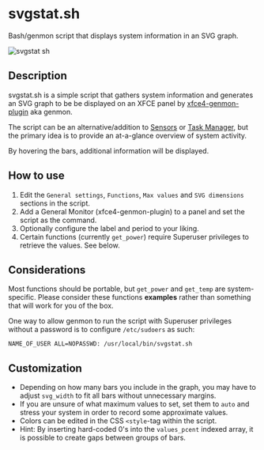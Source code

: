 # svgstat.sh
Bash/genmon script that displays system information in an SVG graph.

![svgstat sh](https://user-images.githubusercontent.com/51061686/149658632-d16ad1f7-5ccd-4a5d-b1f5-6f68d641d4db.gif)

## Description
svgstat.sh is a simple script that gathers system information and generates an SVG graph to be be displayed on an XFCE panel by [xfce4-genmon-plugin](https://gitlab.xfce.org/panel-plugins/xfce4-genmon-plugin) aka genmon.

The script can be an alternative/addition to [Sensors](https://docs.xfce.org/panel-plugins/xfce4-sensors-plugin/start) or [Task Manager](https://docs.xfce.org/apps/xfce4-taskmanager/start), but the primary idea is to provide an at-a-glance overview of system activity.

By hovering the bars, additional information will be displayed.

## How to use
1. Edit the ``General settings``, ``Functions``, ``Max values`` and ``SVG dimensions`` sections in the script.
2. Add a General Monitor (xfce4-genmon-plugin) to a panel and set the script as the command.
3. Optionally configure the label and period to your liking.
4. Certain functions (currently ``get_power``) require Superuser privileges to retrieve the values. See below.

## Considerations
Most functions should be portable, but ``get_power`` and ``get_temp`` are system-specific. Please consider these functions **examples** rather than something that will work for you of the box.

One way to allow genmon to run the script with Superuser privileges without a password is to configure ``/etc/sudoers`` as such:
```
NAME_OF_USER ALL=NOPASSWD: /usr/local/bin/svgstat.sh
```

## Customization
- Depending on how many bars you include in the graph, you may have to adjust ``svg_width`` to fit all bars without unnecessary margins.
- If you are unsure of what maximum values to set, set them to ``auto`` and stress your system in order to record some approximate values.
- Colors can be edited in the CSS ``<style``-tag within the script.
- Hint: By inserting hard-coded 0's into the ``values_pcent`` indexed array, it is possible to create gaps between groups of bars.
